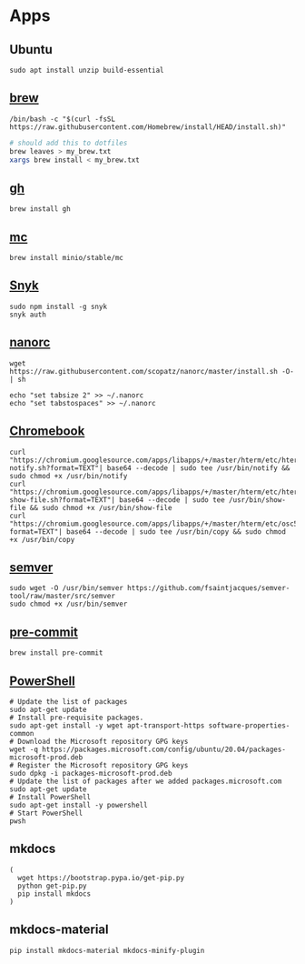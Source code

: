 # Apps

## Ubuntu

```shell
sudo apt install unzip build-essential
```

## [brew](https://brew.sh/)

```shell
/bin/bash -c "$(curl -fsSL https://raw.githubusercontent.com/Homebrew/install/HEAD/install.sh)"
```

```bash
# should add this to dotfiles
brew leaves > my_brew.txt
xargs brew install < my_brew.txt
```

## [gh](https://github.com/cli/cli)

```shell
brew install gh
```

## [mc](https://github.com/minio/mc)

```shell
brew install minio/stable/mc
```

## [Snyk](https://snyk.io/)

```shell
sudo npm install -g snyk
snyk auth
```

## [nanorc](https://github.com/scopatz/nanorc)

```shell
wget https://raw.githubusercontent.com/scopatz/nanorc/master/install.sh -O- | sh
```

```shell
echo "set tabsize 2" >> ~/.nanorc
echo "set tabstospaces" >> ~/.nanorc
```

## [Chromebook](https://chromium.googlesource.com/apps/libapps/+/hterm-1.80/nassh/doc/FAQ.md#How-do-I-copy-text-from-the-terminal)

```shell
curl "https://chromium.googlesource.com/apps/libapps/+/master/hterm/etc/hterm-notify.sh?format=TEXT"| base64 --decode | sudo tee /usr/bin/notify && sudo chmod +x /usr/bin/notify
curl "https://chromium.googlesource.com/apps/libapps/+/master/hterm/etc/hterm-show-file.sh?format=TEXT"| base64 --decode | sudo tee /usr/bin/show-file && sudo chmod +x /usr/bin/show-file
curl "https://chromium.googlesource.com/apps/libapps/+/master/hterm/etc/osc52.sh?format=TEXT"| base64 --decode | sudo tee /usr/bin/copy && sudo chmod +x /usr/bin/copy
```

## [semver](https://github.com/fsaintjacques/semver-tool)

```shell
sudo wget -O /usr/bin/semver https://github.com/fsaintjacques/semver-tool/raw/master/src/semver
sudo chmod +x /usr/bin/semver
```

## [pre-commit](https://pre-commit.com/#install)

```shell
brew install pre-commit
```

## [PowerShell](https://docs.microsoft.com/en-us/powershell/scripting/install/install-ubuntu?view=powershell-7.2#installation-via-package-repository)

```shell
# Update the list of packages
sudo apt-get update
# Install pre-requisite packages.
sudo apt-get install -y wget apt-transport-https software-properties-common
# Download the Microsoft repository GPG keys
wget -q https://packages.microsoft.com/config/ubuntu/20.04/packages-microsoft-prod.deb
# Register the Microsoft repository GPG keys
sudo dpkg -i packages-microsoft-prod.deb
# Update the list of packages after we added packages.microsoft.com
sudo apt-get update
# Install PowerShell
sudo apt-get install -y powershell
# Start PowerShell
pwsh
```

## mkdocs

```shell
(
  wget https://bootstrap.pypa.io/get-pip.py
  python get-pip.py
  pip install mkdocs
)
```

## mkdocs-material

```shell
pip install mkdocs-material mkdocs-minify-plugin
```
